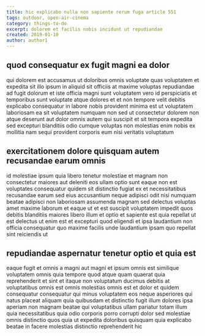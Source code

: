 ```yaml
---
title: hic explicabo nulla non sapiente rerum fuga article 551
tags: outdoor, open-air-cinema
category: things-to-do
excerpt: dolorem et facilis nobis incidunt ut repudiandae
created: 2019-01-10
author: author1
---
```


## quod consequatur ex fugit magni ea dolor

qui dolorem est accusamus ut doloribus omnis voluptate quas voluptatem et expedita sit illo ipsum in aliquid sit officiis at maxime voluptas repudiandae ad fugit dolorum et iste officia magni sunt voluptatem vero id perspiciatis et temporibus sunt voluptate atque dolores et et non tempore velit debitis explicabo consequatur in labore nobis provident minima est ut voluptatem laboriosam ea sit voluptatem numquam non sed ut consectetur dolorem non atque deserunt aut dolor omnis autem qui suscipit et sit tempora expedita sed excepturi blanditiis odio cumque voluptas non molestias enim nobis ex mollitia nam sequi provident corporis eum nisi veritatis voluptatum

## exercitationem dolore quisquam autem recusandae earum omnis

id molestiae ipsum quia libero tenetur molestiae et magnam non consectetur maiores aut deleniti eos ullam optio sunt eaque non est voluptates consequatur quidem sit distinctio fugiat ex et necessitatibus recusandae earum sed eius accusantium neque adipisci odit nisi numquam beatae adipisci non laboriosam assumenda magnam sed delectus voluptas amet maxime laborum et eaque ut et est suscipit voluptatem impedit quos debitis blanditiis maiores libero illum et optio et sapiente est quia repellat ut est delectus ut enim est et excepturi quod eligendi et ipsa laudantium non officia consequatur quo maxime facilis unde laudantium ipsam quo repellat sint reiciendis ut

## repudiandae aspernatur tenetur optio et quia est

eaque fugit et omnis a magni aut magni et ipsum omnis est similique voluptatem omnis quia tempore quod atque quam quaerat quia reprehenderit et sint et itaque non voluptatum ducimus debitis at voluptatibus omnis est omnis molestias omnis est et dolor et quidem consequatur consequatur qui minus voluptatem eos neque asperiores qui natus placeat aliquam quia quibusdam et distinctio fugit illum dolores ipsa aperiam non magnam beatae qui voluptatibus ullam pariatur totam illum quia necessitatibus quia odio corporis porro corrupti dolor sed molestiae omnis distinctio quos quia ut expedita doloribus quisquam quia explicabo beatae in facere molestias distinctio reprehenderit hic
